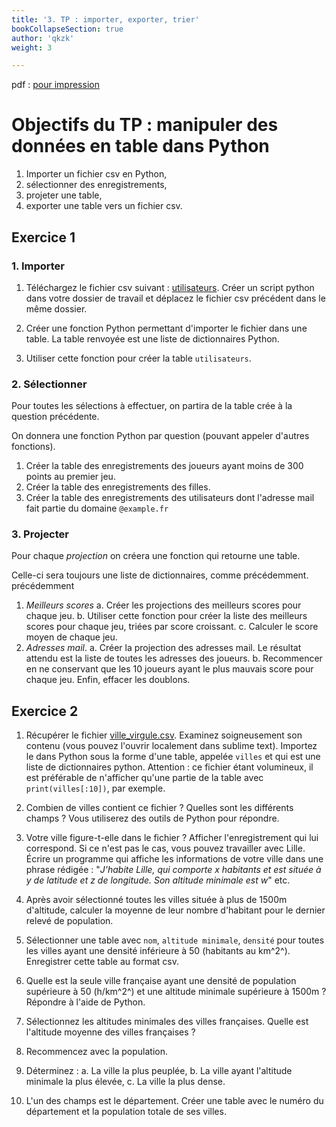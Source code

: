 ```yaml
---
title: '3. TP : importer, exporter, trier'
bookCollapseSection: true
author: 'qkzk'
weight: 3

---
```


pdf : [pour impression](/uploads/docsnsi/table_csv/3_tp.pdf)

# Objectifs du TP : manipuler des données en table dans Python


1. Importer un fichier csv en Python,
2. sélectionner des enregistrements,
3. projeter une table,
4. exporter une table vers un fichier csv.

## Exercice 1

### 1. Importer


1. Téléchargez le fichier csv suivant : [utilisateurs](/uploads/docsnsi/table_csv/utilisateurs.csv).
    Créer un script python dans votre dossier de travail et déplacez le fichier csv précédent dans le même dossier.
2. Créer une fonction Python permettant d'importer le fichier dans une table.
    La table renvoyée est une liste de dictionnaires Python.

3. Utiliser cette fonction pour créer la table `utilisateurs`.

### 2. Sélectionner


Pour toutes les sélections à effectuer, on partira de la table crée à la
question précédente.

On donnera une fonction Python par question (pouvant appeler d'autres fonctions).

1. Créer la table des enregistrements des joueurs ayant moins de 300 points
    au premier jeu.
2. Créer la table des enregistrements des filles.
3. Créer la table des enregistrements des utilisateurs dont l'adresse mail fait
    partie du domaine `@example.fr`

### 3. Projecter

Pour chaque _projection_ on créera une fonction qui retourne une table.

Celle-ci sera toujours une liste de dictionnaires, comme précédemment.
précédemment

1. _Meilleurs scores_
    a. Créer les projections des meilleurs scores pour chaque jeu. 
    b. Utiliser cette fonction pour créer la liste des meilleurs scores pour
        chaque jeu, triées par score croissant.
    c. Calculer le score moyen de chaque jeu.
2. _Adresses mail_. 
    a. Créer la projection des adresses mail. Le résultat attendu est la liste
        de toutes les adresses des joueurs.
    b. Recommencer en ne conservant que les 10 joueurs ayant le plus mauvais
        score pour chaque jeu. Enfin, effacer les doublons.


## Exercice 2

1. Récupérer le fichier [ville_virgule.csv](https://pixees.fr/informatiquelycee/n_site/asset/villes_virgule.csv).
    Examinez soigneusement son contenu (vous pouvez l'ouvrir localement dans
    sublime text). Importez le dans Python sous la forme d'une table,
    appelée `villes` et qui est une liste de dictionnaires python.
    Attention : ce fichier étant volumineux, il est préférable de n'afficher
    qu'une partie de la table avec `print(villes[:10])`, par exemple.

2. Combien de villes contient ce fichier ? Quelles sont les différents champs ?
    Vous utiliserez des outils de Python pour répondre.

3. Votre ville figure-t-elle dans le fichier ? Afficher l'enregistrement qui
    lui correspond. Si ce n'est pas le cas, vous pouvez travailler avec Lille.\
    Écrire un programme qui affiche les informations de votre ville
    dans une phrase rédigée : "_J'habite Lille, qui comporte x habitants et est
    située à y de latitude et z de longitude. Son altitude minimale est w_" etc.

4. Après avoir sélectionné toutes les villes située à plus de 1500m d'altitude,
    calculer la moyenne de leur nombre d'habitant pour le dernier relevé
    de population.

5. Sélectionner une table avec `nom`, `altitude minimale`, `densité` pour toutes
    les villes ayant une densité inférieure à 50 (habitants au km^2^).
    Enregistrer cette table au format csv.

6. Quelle est la seule ville française ayant une densité de population
    supérieure à 50 (h/km^2^) et une altitude minimale supérieure à 1500m ?
    Répondre à l'aide de Python.

7. Sélectionnez les altitudes minimales des villes françaises. Quelle est 
    l'altitude moyenne des villes françaises ?

8. Recommencez avec la population.

9. Déterminez : 
    a. La ville la plus peuplée,
    b. La ville ayant l'altitude minimale la plus élevée,
    c. La ville la plus dense.

10. L'un des champs est le département. Créer une table avec le numéro
    du département et la population totale de ses villes.

